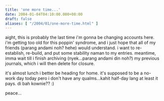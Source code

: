 ```yaml
---
title: 'one more time...'
date: 2004-01-04T04:10:00.000+08:00
draft: false
aliases: [ "/2004/01/one-more-time.html" ]
---
```


aight, this is probably the last time i'm gonna be changing accounts here. i'm getting too old for this poppin' syndrome, and i just hope that all of my friends (parang andami noh? hehe) would understand. i want to re-establish, re-build, and put some stability naman to my entries. meantime, imma wait till i finish archiving (nyek...parang andami din noh?) my previous journals, which i will then delete for closure.  
  
it's almost lunch i better be heading for home. it's supposed to be a no-work day today pero i don't have any qualms...kahit half-day lang at least it pays. di bah kownie?? :)  
  
peace...
